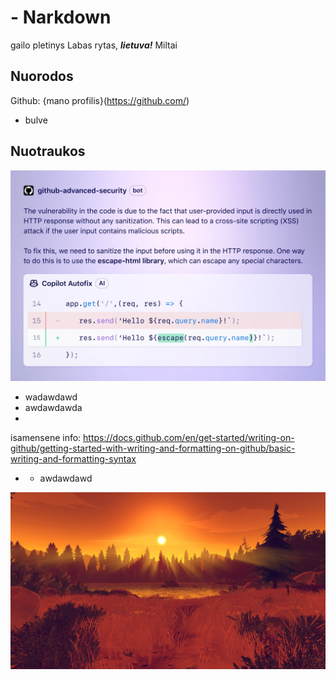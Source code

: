 # - Narkdown

gailo pletinys
Labas rytas, _**lietuva!**_
Miltai
## Nuorodos

Github: {mano profilis}(https://github.com/)

- bulve

## Nuotraukos

![nuotrauka](hero-64ecd484397f.webp)

- wadawdawd 
- awdawdawda 
 -
 isamensene info: https://docs.github.com/en/get-started/writing-on-github/getting-started-with-writing-and-formatting-on-github/basic-writing-and-formatting-syntax

 - - awdawdawd

 ![nuotrauka](Untitled.jpg)

 